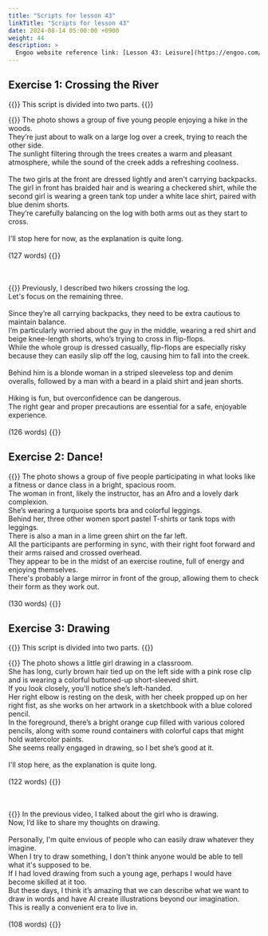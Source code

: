 ```yaml
---
title: "Scripts for lesson 43"
linkTitle: "Scripts for lesson 43"
date: 2024-08-14 05:00:00 +0900
weight: 44
description: >
  Engoo website reference link: [Lesson 43: Leisure](https://engoo.com/app/lessons/describing-pictures-intermediate-describing-pictures-leisure/fg2Tmk0aEeeXJlMnB1GaBA?category_id=P_HriMOnEeifo0O-yMP42w&course_id=ZZasjsOnEeiHZVOMC0VfdA)
---
```


## Exercise 1: Crossing the River

{{<alert>}}
This script is divided into two parts.
{{</alert>}}

{{<card header="**1st script**">}}
The photo shows a group of five young people enjoying a hike in the woods. <br/>
They’re just about to walk on a large log over a creek, trying to reach the other side.<br/>
The sunlight filtering through the trees creates a warm and pleasant atmosphere, while the sound of the creek adds a refreshing coolness.<br/>
<br/>
The two girls at the front are dressed lightly and aren't carrying backpacks. <br/>
The girl in front has braided hair and is wearing a checkered shirt, while the second girl is wearing a green tank top under a white lace shirt, paired with blue denim shorts.<br/>
They’re carefully balancing on the log with both arms out as they start to cross. <br/>
<br/>
I'll stop here for now, as the explanation is quite long.<br/>
<br/>
(127 words)
{{</card>}}

　

{{<card header="**2nd script**">}}
Previously, I described two hikers crossing the log. <br/>
Let's focus on the remaining three. <br/>
<br/>
Since they’re all carrying backpacks, they need to be extra cautious to maintain balance. <br/>
I’m particularly worried about the guy in the middle, wearing a red shirt and beige knee-length shorts, who’s trying to cross in flip-flops. <br/>
While the whole group is dressed casually, flip-flops are especially risky because they can easily slip off the log, causing him to fall into the creek.<br/>
<br/>
Behind him is a blonde woman in a striped sleeveless top and denim overalls, followed by a man with a beard in a plaid shirt and jean shorts. <br/>
<br/>
Hiking is fun, but overconfidence can be dangerous. <br/>
The right gear and proper precautions are essential for a safe, enjoyable experience. <br/>
<br/>
(126 words)
{{</card>}}


## Exercise 2: Dance!

{{<card header="**Script**">}}
The photo shows a group of five people participating in what looks like a fitness or dance class in a bright, spacious room.<br/>
The woman in front, likely the instructor, has an Afro and a lovely dark complexion. <br/>
She’s wearing a turquoise sports bra and colorful leggings. <br/>
Behind her, three other women sport pastel T-shirts or tank tops with leggings. <br/>
There is also a man in a lime green shirt on the far left.<br/>
All the participants are performing in sync, with their right foot forward and their arms raised and crossed overhead.<br/>
They appear to be in the midst of an exercise routine, full of energy and enjoying themselves. <br/>
There's probably a large mirror in front of the group, allowing them to check their form as they work out.<br/>
<br/>
(130 words)
{{</card>}}


## Exercise 3: Drawing

{{<alert>}}
This script is divided into two parts.
{{</alert>}}

{{<card header="**1st script**">}}
The photo shows a little girl drawing in a classroom. <br/>
She has long, curly brown hair tied up on the left side with a pink rose clip and is wearing a colorful buttoned-up short-sleeved shirt.<br/>
If you look closely, you'll notice she’s left-handed. <br/>
Her right elbow is resting on the desk, with her cheek propped up on her right fist, as she works on her artwork in a sketchbook with a blue colored pencil.<br/>
In the foreground, there’s a bright orange cup filled with various colored pencils, along with some round containers with colorful caps that might hold watercolor paints. <br/>
She seems really engaged in drawing, so I bet she’s good at it.<br/>
<br/>
I'll stop here, as the explanation is quite long.<br/>
<br/>
(122 words)
{{</card>}}

　

{{<card header="**2nd script**">}}
In the previous video, I talked about the girl who is drawing.<br/>
Now, I’d like to share my thoughts on drawing.<br/>
<br/>
Personally, I'm quite envious of people who can easily draw whatever they imagine. <br/>
When I try to draw something, I don't think anyone would be able to tell what it's supposed to be.<br/>
If I had loved drawing from such a young age, perhaps I would have become skilled at it too. <br/>
But these days, I think it’s amazing that we can describe what we want to draw in words and have AI create illustrations beyond our imagination.<br/>
This is really a convenient era to live in.<br/>
<br/>
(108 words)
{{</card>}}

